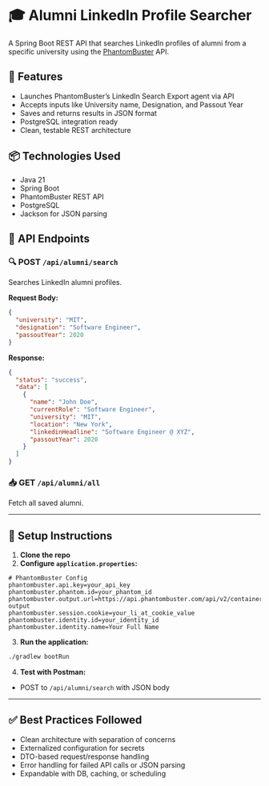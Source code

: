 
# 🎓 Alumni LinkedIn Profile Searcher

A Spring Boot REST API that searches LinkedIn profiles of alumni from a specific university using the [PhantomBuster](https://phantombuster.com) API.

## 🚀 Features

- Launches PhantomBuster’s LinkedIn Search Export agent via API
- Accepts inputs like University name, Designation, and Passout Year
- Saves and returns results in JSON format
- PostgreSQL integration ready
- Clean, testable REST architecture

## 📦 Technologies Used

- Java 21
- Spring Boot
- PhantomBuster REST API
- PostgreSQL 
- Jackson for JSON parsing

## 📄 API Endpoints

### 🔍 POST `/api/alumni/search`

Searches LinkedIn alumni profiles.

**Request Body:**
```json
{
  "university": "MIT",
  "designation": "Software Engineer",
  "passoutYear": 2020
}
```

**Response:**
```json
{
  "status": "success",
  "data": [
    {
      "name": "John Doe",
      "currentRole": "Software Engineer",
      "university": "MIT",
      "location": "New York",
      "linkedinHeadline": "Software Engineer @ XYZ",
      "passoutYear": 2020
    }
  ]
}
```

### 📥 GET `/api/alumni/all` 
Fetch all saved alumni.

---

## 🔧 Setup Instructions

1. **Clone the repo**
2. **Configure `application.properties`:**
```properties
# PhantomBuster Config
phantombuster.api.key=your_api_key
phantombuster.phantom.id=your_phantom_id
phantombuster.output.url=https://api.phantombuster.com/api/v2/containers/fetch-output
phantombuster.session.cookie=your_li_at_cookie_value
phantombuster.identity.id=your_identity_id
phantombuster.identity.name=Your Full Name
```

3. **Run the application:**
```bash
./gradlew bootRun
```

4. **Test with Postman:**
- POST to `/api/alumni/search` with JSON body

---

## ✅ Best Practices Followed

- Clean architecture with separation of concerns
- Externalized configuration for secrets
- DTO-based request/response handling
- Error handling for failed API calls or JSON parsing
- Expandable with DB, caching, or scheduling

